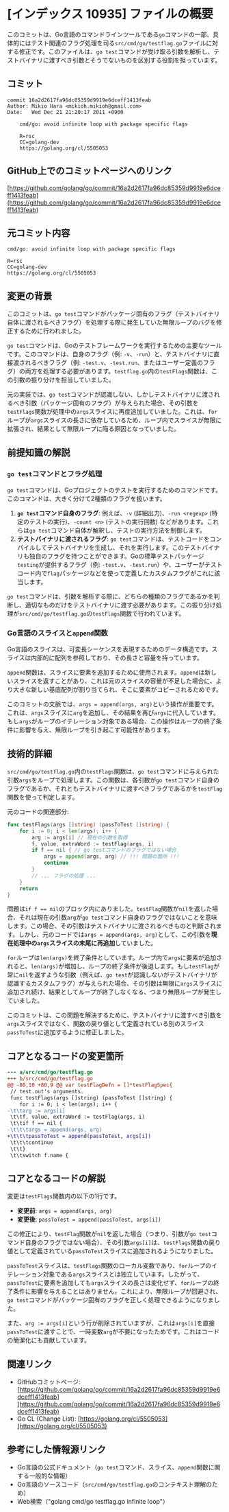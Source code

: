 # [インデックス 10935] ファイルの概要

このコミットは、Go言語のコマンドラインツールである`go`コマンドの一部、具体的にはテスト関連のフラグ処理を司る`src/cmd/go/testflag.go`ファイルに対する修正です。このファイルは、`go test`コマンドが受け取る引数を解析し、テストバイナリに渡すべき引数とそうでないものを区別する役割を担っています。

## コミット

```
commit 16a2d2617fa96dc85359d9919e6dceff1413feab
Author: Mikio Hara <mikioh.mikioh@gmail.com>
Date:   Wed Dec 21 21:20:17 2011 +0900

    cmd/go: avoid infinite loop with package specific flags

    R=rsc
    CC=golang-dev
    https://golang.org/cl/5505053
```

## GitHub上でのコミットページへのリンク

[https://github.com/golang/go/commit/16a2d2617fa96dc85359d9919e6dceff1413feab](https://github.com/golang/go/commit/16a2d2617fa96dc85359d9919e6dceff1413feab)

## 元コミット内容

```
cmd/go: avoid infinite loop with package specific flags

R=rsc
CC=golang-dev
https://golang.org/cl/5505053
```

## 変更の背景

このコミットは、`go test`コマンドがパッケージ固有のフラグ（テストバイナリ自体に渡されるべきフラグ）を処理する際に発生していた無限ループのバグを修正するために行われました。

`go test`コマンドは、Goのテストフレームワークを実行するための主要なツールです。このコマンドは、自身のフラグ（例: `-v`、`-run`）と、テストバイナリに直接渡されるべきフラグ（例: `-test.v`、`-test.run`、またはユーザー定義のフラグ）の両方を処理する必要があります。`testflag.go`内の`testFlags`関数は、この引数の振り分けを担当していました。

元の実装では、`go test`コマンドが認識しない、しかしテストバイナリに渡されるべき引数（パッケージ固有のフラグ）が与えられた場合、その引数を`testFlags`関数が処理中の`args`スライスに再度追加していました。これは、`for`ループが`args`スライスの長さに依存しているため、ループ内でスライスが無限に拡張され、結果として無限ループに陥る原因となっていました。

## 前提知識の解説

### `go test`コマンドとフラグ処理

`go test`コマンドは、Goプロジェクトのテストを実行するためのコマンドです。このコマンドは、大きく分けて2種類のフラグを扱います。

1.  **`go test`コマンド自身のフラグ**: 例えば、`-v` (詳細出力)、`-run <regexp>` (特定のテストの実行)、`-count <n>` (テストの実行回数) などがあります。これらは`go test`コマンド自体が解釈し、テストの実行方法を制御します。
2.  **テストバイナリに渡されるフラグ**: `go test`コマンドは、テストコードをコンパイルしてテストバイナリを生成し、それを実行します。このテストバイナリも独自のフラグを持つことができます。Goの標準テストパッケージ`testing`が提供するフラグ（例: `-test.v`、`-test.run`）や、ユーザーがテストコード内で`flag`パッケージなどを使って定義したカスタムフラグがこれに該当します。

`go test`コマンドは、引数を解析する際に、どちらの種類のフラグであるかを判断し、適切なものだけをテストバイナリに渡す必要があります。この振り分け処理が`src/cmd/go/testflag.go`の`testFlags`関数で行われています。

### Go言語のスライスと`append`関数

Go言語のスライスは、可変長シーケンスを表現するためのデータ構造です。スライスは内部的に配列を参照しており、その長さと容量を持っています。

`append`関数は、スライスに要素を追加するために使用されます。`append`は新しいスライスを返すことがあり、これは元のスライスの容量が不足した場合に、より大きな新しい基底配列が割り当てられ、そこに要素がコピーされるためです。

このコミットの文脈では、`args = append(args, arg)`という操作が重要です。これは、`args`スライスに`arg`を追加し、その結果を再び`args`に代入しています。もし`args`がループのイテレーション対象である場合、この操作はループの終了条件に影響を与え、無限ループを引き起こす可能性があります。

## 技術的詳細

`src/cmd/go/testflag.go`内の`testFlags`関数は、`go test`コマンドに与えられた引数`args`をループで処理します。この関数は、各引数が`go test`コマンド自身のフラグであるか、それともテストバイナリに渡すべきフラグであるかを`testFlag`関数を使って判定します。

元のコードの関連部分:

```go
func testFlags(args []string) (passToTest []string) {
	for i := 0; i < len(args); i++ {
		arg := args[i] // 現在の引数を取得
		f, value, extraWord := testFlag(args, i)
		if f == nil { // go testコマンドのフラグではない場合
			args = append(args, arg) // !!! 問題の箇所 !!!
			continue
		}
		// ... フラグの処理 ...
	}
	return
}
```

問題は`if f == nil`のブロック内にありました。`testFlag`関数が`nil`を返した場合、それは現在の引数`arg`が`go test`コマンド自身のフラグではないことを意味します。この場合、その引数はテストバイナリに渡されるべきものと判断されます。しかし、元のコードでは`args = append(args, arg)`として、この引数を**現在処理中の`args`スライスの末尾に再追加**していました。

`for`ループは`len(args)`を終了条件としています。ループ内で`args`に要素が追加されると、`len(args)`が増加し、ループの終了条件が後退します。もし`testFlag`が常に`nil`を返すような引数（例えば、`go test`が認識しないがテストバイナリが認識するカスタムフラグ）が与えられた場合、その引数は無限に`args`スライスに追加され続け、結果としてループが終了しなくなる、つまり無限ループが発生していました。

このコミットは、この問題を解決するために、テストバイナリに渡すべき引数を`args`スライスではなく、関数の戻り値として定義されている別のスライス`passToTest`に追加するように修正しました。

## コアとなるコードの変更箇所

```diff
--- a/src/cmd/go/testflag.go
+++ b/src/cmd/go/testflag.go
@@ -80,10 +80,9 @@ var testFlagDefn = []*testFlagSpec{
 // test.out's arguments.
 func testFlags(args []string) (passToTest []string) {
 	for i := 0; i < len(args); i++ {
-\t\targ := args[i]
 \t\tf, value, extraWord := testFlag(args, i)
 \t\tif f == nil {
-\t\t\targs = append(args, arg)
+\t\t\tpassToTest = append(passToTest, args[i])
 \t\t\tcontinue
 \t\t}
 \t\tswitch f.name {
```

## コアとなるコードの解説

変更は`testFlags`関数内の以下の1行です。

-   **変更前**: `args = append(args, arg)`
-   **変更後**: `passToTest = append(passToTest, args[i])`

この修正により、`testFlag`関数が`nil`を返した場合（つまり、引数が`go test`コマンド自身のフラグではない場合）、その引数`args[i]`は、`testFlags`関数の戻り値として定義されている`passToTest`スライスに追加されるようになりました。

`passToTest`スライスは、`testFlags`関数のローカル変数であり、`for`ループのイテレーション対象である`args`スライスとは独立しています。したがって、`passToTest`に要素を追加しても`args`スライスの長さは変化せず、`for`ループの終了条件に影響を与えることはありません。これにより、無限ループが回避され、`go test`コマンドがパッケージ固有のフラグを正しく処理できるようになりました。

また、`arg := args[i]`という行が削除されていますが、これは`args[i]`を直接`passToTest`に渡すことで、一時変数`arg`が不要になったためです。これはコードの簡潔化にも貢献しています。

## 関連リンク

*   GitHubコミットページ: [https://github.com/golang/go/commit/16a2d2617fa96dc85359d9919e6dceff1413feab](https://github.com/golang/go/commit/16a2d2617fa96dc85359d9919e6dceff1413feab)
*   Go CL (Change List): [https://golang.org/cl/5505053](https://golang.org/cl/5505053)

## 参考にした情報源リンク

*   Go言語の公式ドキュメント（`go test`コマンド、スライス、`append`関数に関する一般的な情報）
*   Go言語のソースコード（`src/cmd/go/testflag.go`のコンテキスト理解のため）
*   Web検索（"golang cmd/go testflag.go infinite loop"）
